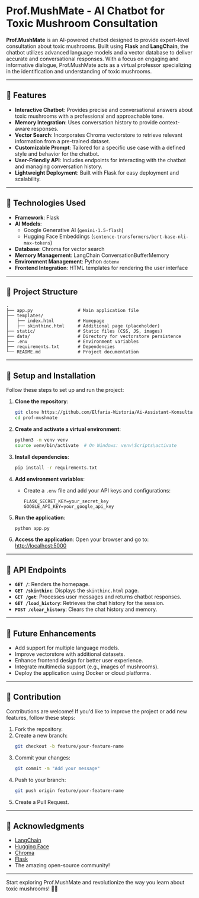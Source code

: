 # Prof.MushMate - AI Chatbot for Toxic Mushroom Consultation

**Prof.MushMate** is an AI-powered chatbot designed to provide expert-level consultation about toxic mushrooms. Built using **Flask** and **LangChain**, the chatbot utilizes advanced language models and a vector database to deliver accurate and conversational responses. With a focus on engaging and informative dialogue, Prof.MushMate acts as a virtual professor specializing in the identification and understanding of toxic mushrooms.

---

## 🚀 Features

- **Interactive Chatbot**: Provides precise and conversational answers about toxic mushrooms with a professional and approachable tone.
- **Memory Integration**: Uses conversation history to provide context-aware responses.
- **Vector Search**: Incorporates Chroma vectorstore to retrieve relevant information from a pre-trained dataset.
- **Customizable Prompt**: Tailored for a specific use case with a defined style and behavior for the chatbot.
- **User-Friendly API**: Includes endpoints for interacting with the chatbot and managing conversation history.
- **Lightweight Deployment**: Built with Flask for easy deployment and scalability.

---

## 🔧 Technologies Used

- **Framework**: Flask
- **AI Models**:
  - Google Generative AI (`gemini-1.5-flash`)
  - Hugging Face Embeddings (`sentence-transformers/bert-base-nli-max-tokens`)
- **Database**: Chroma for vector search
- **Memory Management**: LangChain ConversationBufferMemory
- **Environment Management**: Python `dotenv`
- **Frontend Integration**: HTML templates for rendering the user interface

---

## 📂 Project Structure

```plaintext
.
├── app.py                 # Main application file
├── templates/
│   ├── index.html         # Homepage
│   ├── skinthinc.html     # Additional page (placeholder)
├── static/                # Static files (CSS, JS, images)
├── data/                  # Directory for vectorstore persistence
├── .env                   # Environment variables
├── requirements.txt       # Dependencies
└── README.md              # Project documentation
```

---

## 🔧 Setup and Installation

Follow these steps to set up and run the project:

1. **Clone the repository**:
   ```bash
   git clone https://github.com/Elfaria-Wistoria/Ai-Assistant-Konsultasi-Jamur-Beracun.git
   cd prof-mushmate
   ```

2. **Create and activate a virtual environment**:
   ```bash
   python3 -m venv venv
   source venv/bin/activate  # On Windows: venv\Scripts\activate
   ```

3. **Install dependencies**:
   ```bash
   pip install -r requirements.txt
   ```

4. **Add environment variables**:
   - Create a `.env` file and add your API keys and configurations:
     ```
     FLASK_SECRET_KEY=your_secret_key
     GOOGLE_API_KEY=your_google_api_key
     ```

5. **Run the application**:
   ```bash
   python app.py
   ```

6. **Access the application**:
   Open your browser and go to: [http://localhost:5000](http://localhost:5000)

---

## 📡 API Endpoints

- **`GET /`**: Renders the homepage.
- **`GET /skinthinc`**: Displays the `skinthinc.html` page.
- **`GET /get`**: Processes user messages and returns chatbot responses.
- **`GET /load_history`**: Retrieves the chat history for the session.
- **`POST /clear_history`**: Clears the chat history and memory.

---

## 💪 Future Enhancements

- Add support for multiple language models.
- Improve vectorstore with additional datasets.
- Enhance frontend design for better user experience.
- Integrate multimedia support (e.g., images of mushrooms).
- Deploy the application using Docker or cloud platforms.

---

## 🙏 Contribution

Contributions are welcome! If you'd like to improve the project or add new features, follow these steps:
1. Fork the repository.
2. Create a new branch:
   ```bash
   git checkout -b feature/your-feature-name
   ```
3. Commit your changes:
   ```bash
   git commit -m "Add your message"
   ```
4. Push to your branch:
   ```bash
   git push origin feature/your-feature-name
   ```
5. Create a Pull Request.


---

## 🙌 Acknowledgments

- [LangChain](https://www.langchain.com/)
- [Hugging Face](https://huggingface.co/)
- [Chroma](https://www.trychroma.com/)
- [Flask](https://flask.palletsprojects.com/)
- The amazing open-source community!

---

Start exploring Prof.MushMate and revolutionize the way you learn about toxic mushrooms! 🌱🍄

